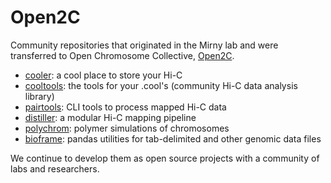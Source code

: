 # Open2C

Community repositories that originated in the Mirny lab and were transferred to Open Chromosome Collective, [Open2C](https://github.com/open2c).

* [cooler](https://github.com/open2c/cooler): a cool place to store your Hi-C
* [cooltools](https://github.com/open2c/cooltools): the tools for your .cool's (community Hi-C data analysis library)
* [pairtools](https://github.com/open2c/pairtools): CLI tools to process mapped Hi-C data
* [distiller](https://github.com/open2c/distiller-nf): a modular Hi-C mapping pipeline
* [polychrom](https://github.com/open2c/polychrom): polymer simulations of chromosomes
* [bioframe](https://github.com/open2c/bioframe): pandas utilities for tab-delimited and other genomic data files

We continue to develop them as open source projects with a community of labs and researchers. 
